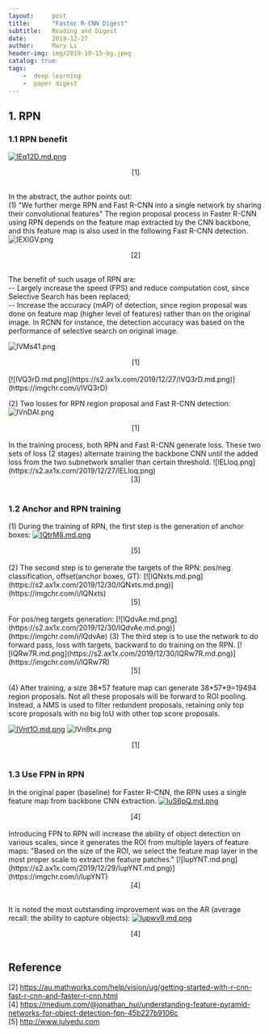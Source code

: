 ```yaml
---
layout:     post
title:      "Faster R-CNN Digest"
subtitle:   Reading and Digest
date:       2019-12-27
author:     Mary Li
header-img: img/2019-10-15-bg.jpeg
catalog: true
tags: 
    -  deep learning
    -  paper digest 
---
```


## 1. RPN

### 1.1 RPN benefit
[![lEq12D.md.png](https://s2.ax1x.com/2019/12/27/lEq12D.md.png)](https://imgchr.com/i/lEq12D)
<center> [1] </center> <br>

In the abstract, the author points out: <br>
(1) "We further merge RPN and Fast R-CNN into a single network by sharing their convolutional features"
The region proposal process in Faster R-CNN using RPN depends on the feature map extracted by the CNN backbone, and this
feature map is also used in the following Fast R-CNN detection.
![lEXlGV.png](https://s2.ax1x.com/2019/12/27/lEXlGV.png)
<center> [2] </center> <br>

The benefit of such usage of RPN are:<br>
-- Largely increase the speed (FPS) and reduce computation cost, since Selective Search has been replaced; <br>
-- Increase the accuracy (mAP) of detection, since region proposal was done on feature map (higher level of features) rather than
on the original image. In RCNN for instance, the detection accuracy was based on the performance of selective search on original image.

![lVMs41.png](https://s2.ax1x.com/2019/12/27/lVMs41.png)
<center> [1] </center> <br>
[![lVQ3rD.md.png](https://s2.ax1x.com/2019/12/27/lVQ3rD.md.png)](https://imgchr.com/i/lVQ3rD)

(2) Two losses for RPN region proposal and Fast R-CNN detection: 
![lVnDAI.png](https://s2.ax1x.com/2019/12/27/lVnDAI.png)
<center> [1] </center> <br>
 In the training process, both RPN and Fast R-CNN generate loss. These two sets of loss (2 stages) alternate training the
backbone CNN until the added loss from the two subnetwork smaller than certain threshold.
![lELloq.png](https://s2.ax1x.com/2019/12/27/lELloq.png)
<center> [3] </center> <br>

### 1.2 Anchor and RPN training
 (1) During the training of RPN, the first step is the generation of anchor boxes: 
[![lQtrM8.md.png](https://s2.ax1x.com/2019/12/30/lQtrM8.md.png)](https://imgchr.com/i/lQtrM8)
<center> [5] </center> <br>
 (2) The second step is to  generate the targets of the RPN: pos/neg classification, offset(anchor boxes, GT):
 [![lQNxts.md.png](https://s2.ax1x.com/2019/12/30/lQNxts.md.png)](https://imgchr.com/i/lQNxts)
 <center> [5] </center> <br>
 For pos/neg targets generation:
 [![lQdvAe.md.png](https://s2.ax1x.com/2019/12/30/lQdvAe.md.png)](https://imgchr.com/i/lQdvAe)
 (3) The third step is to use the network to do forward pass, loss with targets, backward to do training on the RPN.
 [![lQRw7R.md.png](https://s2.ax1x.com/2019/12/30/lQRw7R.md.png)](https://imgchr.com/i/lQRw7R)
  <center> [5] </center> <br>
 (4) After training, a size 38*57 feature map can generate 38*57*9=19494 region proposals. Not all these proposals will 
 be forward to ROI pooling. Instead, a NMS is used to filter redundent proposals, retaining only top score proposals with no
 big IoU with other top score proposals.
 
 
 
[![lVnt1O.md.png](https://s2.ax1x.com/2019/12/27/lVnt1O.md.png)](https://imgchr.com/i/lVnt1O)
 ![lVn8tx.png](https://s2.ax1x.com/2019/12/27/lVn8tx.png)
 <center> [1] </center> <br>
 
### 1.3 Use FPN in RPN
In the original paper (baseline) for Faster R-CNN, the RPN uses a single feature map from backbone CNN extraction. 
[![luS6pQ.md.png](https://s2.ax1x.com/2019/12/29/luS6pQ.md.png)](https://imgchr.com/i/luS6pQ)
 <center> [4] </center> <br>
Introducing FPN to RPN will increase the ability of object detection on various scales, since it generates the ROI from multiple layers of 
feature maps:
"Based on the size of the ROI, we select the feature map layer in the most proper scale to extract the feature patches."
[![lupYNT.md.png](https://s2.ax1x.com/2019/12/29/lupYNT.md.png)](https://imgchr.com/i/lupYNT)
 <center> [4] </center> <br>
 
 It is noted the most outstanding improvement was on the AR (average recall: the ability to capture objects):
 [![lupwv9.md.png](https://s2.ax1x.com/2019/12/29/lupwv9.md.png)](https://imgchr.com/i/lupwv9)
  <center> [4] </center> <br>
  
  
## Reference
[2] https://au.mathworks.com/help/vision/ug/getting-started-with-r-cnn-fast-r-cnn-and-faster-r-cnn.html <br>
[4] https://medium.com/@jonathan_hui/understanding-feature-pyramid-networks-for-object-detection-fpn-45b227b9106c <br>
[5] http://www.julyedu.com
